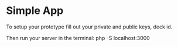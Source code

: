 Simple App
==========

To setup your prototype fill out your private and public keys, deck id.

Then run your server in the terminal:
php -S localhost:3000
